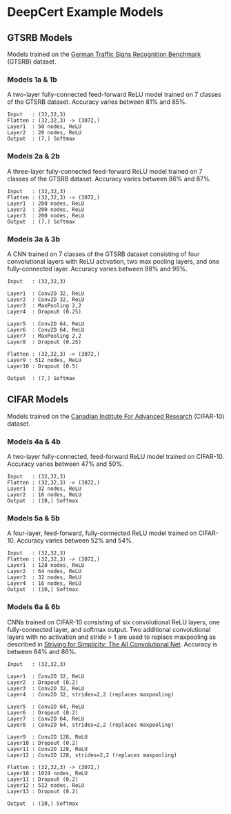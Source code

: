 # DeepCert Example Models

## GTSRB Models

Models trained on the [German Traffic Signs Recognition Benchmark](https://benchmark.ini.rub.de/gtsrb_dataset.html) (GTSRB) dataset.

### Models 1a & 1b

A two-layer fully-connected feed-forward ReLU model trained on 7 classes of the GTSRB dataset. Accuracy varies between 81% and 85%.

```text
Input   : (32,32,3)
Flatten : (32,32,3) -> (3072,)
Layer1  : 50 nodes, ReLU
Layer2  : 20 nodes, ReLU
Output  : (7,) Softmax
```

### Models 2a & 2b

A three-layer fully-connected feed-forward ReLU model trained on 7 classes of the GTSRB dataset. Accuracy varies between 86% and 87%.

```text
Input   : (32,32,3)
Flatten : (32,32,3) -> (3072,)
Layer1  : 200 nodes, ReLU
Layer2  : 200 nodes, ReLU
Layer3  : 200 nodes, ReLU
Output  : (7,) Softmax
```

### Models 3a & 3b

A CNN trained on 7 classes of the GTSRB dataset consisting of four convolutional layers with ReLU activation, two max pooling layers, and one fully-connected layer. Accuracy varies between 98% and 99%.

```text
Input   : (32,32,3)
 
Layer1  : Conv2D 32, ReLU
Layer2  : Conv2D 32, ReLU
Layer3  : MaxPooling 2,2
Layer4  : Dropout (0.25)
 
Layer5  : Conv2D 64, ReLU
Layer6  : Conv2D 64, ReLU
Layer7  : MaxPooling 2,2
Layer8  : Dropout (0.25)
 
Flatten : (32,32,3) -> (3072,)
Layer9 : 512 nodes, ReLU
Layer10 : Dropout (0.5)
 
Output  : (7,) Softmax
```

## CIFAR Models

Models trained on the [Canadian Institute For Advanced Research](https://www.cs.toronto.edu/~kriz/cifar.html) (CIFAR-10) dataset.

### Models 4a & 4b

A two-layer fully-connected, feed-forward ReLU model trained on CIFAR-10. Accuracy varies between 47% and 50%.

```text
Input   : (32,32,3)
Flatten : (32,32,3) -> (3072,)
Layer1  : 32 nodes, ReLU
Layer2  : 16 nodes, ReLU
Output  : (10,) Softmax
```

### Models 5a & 5b

A four-layer, feed-forward, fully-connected ReLU model trained on CIFAR-10. Accuracy varies between 52% and 54%.

```text
Input   : (32,32,3)
Flatten : (32,32,3) -> (3072,)
Layer1  : 128 nodes, ReLU
Layer2  : 64 nodes, ReLU
Layer3  : 32 nodes, ReLU
Layer4  : 16 nodes, ReLU
Output  : (10,) Softmax
```

### Models 6a & 6b

CNNs trained on CIFAR-10 consisting of six convolutional ReLU layers, one fully-connected layer, and softmax output. Two additional convolutional layers with no activation and stride > 1 are used to replace maxpooling as described in [Striving for Simplicity: The All Convolutional Net](https://arxiv.org/abs/1412.6806v1). Accuracy is between 84% and 86%.

```text
Input   : (32,32,3)
 
Layer1  : Conv2D 32, ReLU
Layer2  : Dropout (0.2)
Layer3  : Conv2D 32, ReLU
Layer4  : Conv2D 32, strides=2,2 (replaces maxpooling)
 
Layer5  : Conv2D 64, ReLU
Layer6  : Dropout (0.2)
Layer7  : Conv2D 64, ReLU
Layer8  : Conv2D 64, strides=2,2 (replaces maxpooling)
 
Layer9  : Conv2D 128, ReLU
Layer10 : Dropout (0.2)
Layer11 : Conv2D 128, ReLU
Layer12 : Conv2D 128, strides=2,2 (replaces maxpooling)
 
Flatten : (32,32,3) -> (3072,)
Layer10 : 1024 nodes, ReLU
Layer11 : Dropout (0.2)
Layer12 : 512 nodes, ReLU
Layer13 : Dropout (0.2)
 
Output  : (10,) Softmax
```
